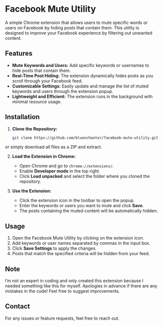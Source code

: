 # Facebook Mute Utility

A simple Chrome extension that allows users to mute specific words or users on Facebook by hiding posts that contain them. This utility is designed to improve your Facebook experience by filtering out unwanted content.

## Features

- **Mute Keywords and Users:** Add specific keywords or usernames to hide posts that contain them.
- **Real-Time Post Hiding:** The extension dynamically hides posts as you scroll through your Facebook feed.
- **Customizable Settings:** Easily update and manage the list of muted keywords and users through the extension popup.
- **Lightweight and Efficient:** The extension runs in the background with minimal resource usage.

## Installation

1. **Clone the Repository:**
   ```bash
   git clone https://github.com/bluenchanter/facebook-mute-utility.git
   ```
or simply download all files as a ZIP and extract. 

2. **Load the Extension in Chrome:**
   - Open Chrome and go to `chrome://extensions/`.
   - Enable **Developer mode** in the top right.
   - Click **Load unpacked** and select the folder where you cloned the repository.

3. **Use the Extension:**
   - Click the extension icon in the toolbar to open the popup.
   - Enter the keywords or users you want to mute and click **Save**.
   - The posts containing the muted content will be automatically hidden.

## Usage

1. Open the Facebook Mute Utility by clicking on the extension icon.
2. Add keywords or user names separated by commas in the input box.
3. Click **Save Settings** to apply the changes.
4. Posts that match the specified criteria will be hidden from your feed.

## Note

I’m not an expert in coding and only created this extension because I needed something like this for myself. Apologies in advance if there are any mistakes in the code! Feel free to suggest improvements.

## Contact

For any issues or feature requests, feel free to reach out.
